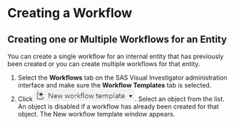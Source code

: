<!-- <link href="/css/docStyle.css" rel="stylesheet"></link> -->
# Creating a Workflow

## Creating one or Multiple Workflows for an Entity

You can create a single workflow for an internal entity that has previously been created or you can create multiple workflows for that entity.

1. Select the **Workflows** tab on the SAS Visual Investigator administration interface and make sure the **Workflow Templates** tab is selected.
2. Click ![ ](images/new-workflow-template.png). Select an object from the list. An object is disabled if a workflow has already been created for that object. The New workflow template window appears.
